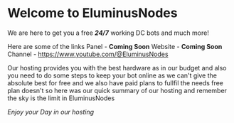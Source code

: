 # Welcome to EluminusNodes

We are here to get you a free ***24/7*** working DC bots and much more!

Here are some of the links
Panel - __Coming Soon__
Website - __Coming Soon__
Channel - https://www.youtube.com/@EluminusNodes

Our hosting provides you with the best hardware as in our budget and also you need to do some steps to keep your bot online as we can't give the absolute best for free and we also have paid plans to fullfil the needs free plan doesn't so here was our quick summary of our hosting and remember the sky is the limit in EluminusNodes

*Enjoy your Day in our hosting*
